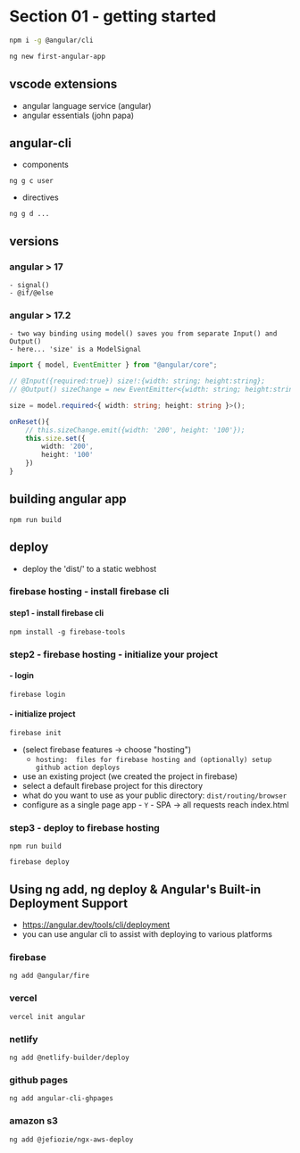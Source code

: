 # Section 01 - getting started

```sh
npm i -g @angular/cli

ng new first-angular-app
```

## vscode extensions

- angular language service (angular)
- angular essentials (john papa)

## angular-cli

- components

```
ng g c user
```

- directives

```
ng g d ...
```

## versions

### angular > 17

    - signal()
    - @if/@else

### angular > 17.2

    - two way binding using model() saves you from separate Input() and Output()
    - here... 'size' is a ModelSignal

```ts
import { model, EventEmitter } from "@angular/core";

// @Input({required:true}) size!:{width: string; height:string};
// @Output() sizeChange = new EventEmitter<{width: string; height:string}>();

size = model.required<{ width: string; height: string }>();

onReset(){
    // this.sizeChange.emit({width: '200', height: '100'});
    this.size.set({
        width: '200',
        height: '100'
    })
}
```

## building angular app

```
npm run build
```

## deploy

- deploy the 'dist/' to a static webhost

### firebase hosting - install firebase cli

#### step1 - install firebase cli

```
npm install -g firebase-tools
```

### step2 - firebase hosting - initialize your project

#### - login

```
firebase login
```

#### - initialize project

```
firebase init
```

- (select firebase features -> choose "hosting")
  - `hosting:  files for firebase hosting and (optionally) setup github action deploys`
- use an existing project (we created the project in firebase)
- select a default firebase project for this directory
- what do you want to use as your public directory: `dist/routing/browser`
- configure as a single page app - `Y` - SPA -> all requests reach index.html

### step3 - deploy to firebase hosting

```
npm run build
```

```
firebase deploy
```

## Using ng add, ng deploy & Angular's Built-in Deployment Support

- https://angular.dev/tools/cli/deployment
- you can use angular cli to assist with deploying to various platforms

### firebase

```
ng add @angular/fire
```

### vercel

```
vercel init angular
```

### netlify

```
ng add @netlify-builder/deploy
```

### github pages

```
ng add angular-cli-ghpages
```

### amazon s3

```
ng add @jefiozie/ngx-aws-deploy
```
